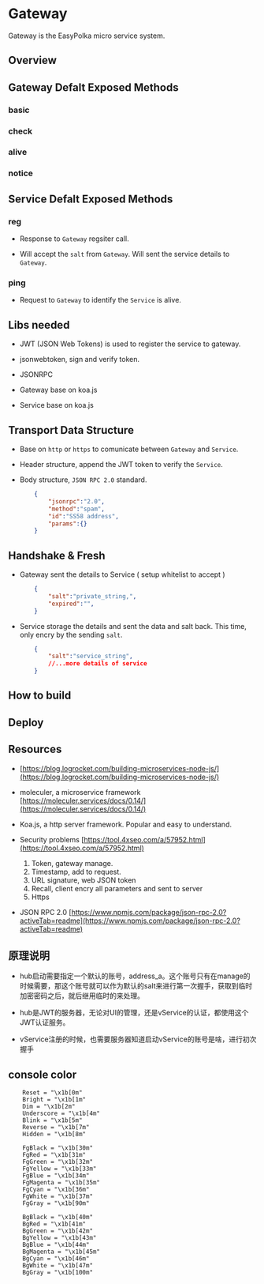 # Gateway

Gateway is the EasyPolka micro service system.

## Overview

## Gateway Defalt Exposed Methods

### basic

### check

### alive

### notice

## Service Defalt Exposed Methods

### reg

- Response to `Gateway` regsiter call.

- Will accept the `salt` from `Gateway`. Will sent the service details to `Gateway`.

### ping

- Request to `Gateway` to identify the `Service` is alive.

## Libs needed

- JWT (JSON Web Tokens) is used to register the service to gateway.
- jsonwebtoken, sign and verify token.
- JSONRPC

- Gateway base on koa.js

- Service base on koa.js

## Transport Data Structure

- Base on `http` or `https` to comunicate between `Gateway` and `Service`.

- Header structure, append the JWT token to verify the `Service`.

- Body structure, `JSON RPC 2.0` standard.

    ```JSON
        {
            "jsonrpc":"2.0",
            "method":"spam",
            "id":"SS58 address",
            "params":{}
        }
    ```

## Handshake & Fresh

- Gateway sent the details to Service ( setup whitelist to accept )

    ```JSON
        {
            "salt":"private_string,",
            "expired":"",
        }
    ```

- Service storage the details and sent the data and salt back. This time, only encry by the sending `salt`.

    ```JSON
        {
            "salt":"service_string",
            //...more details of service
        }
    ```

## How to build

## Deploy

## Resources

- [https://blog.logrocket.com/building-microservices-node-js/](https://blog.logrocket.com/building-microservices-node-js/)

- moleculer, a microservice framework [https://moleculer.services/docs/0.14/](https://moleculer.services/docs/0.14/)

- Koa.js, a http server framework. Popular and easy to understand.

- Security problems [https://tool.4xseo.com/a/57952.html](https://tool.4xseo.com/a/57952.html)
    1. Token, gateway manage.
    2. Timestamp, add to request.
    3. URL signature,  web JSON token
    4. Recall, client encry all parameters and sent to server
    5. Https

- JSON RPC 2.0 [https://www.npmjs.com/package/json-rpc-2.0?activeTab=readme](https://www.npmjs.com/package/json-rpc-2.0?activeTab=readme)


## 原理说明

- hub启动需要指定一个默认的账号，address_a。这个账号只有在manage的时候需要，那这个账号就可以作为默认的salt来进行第一次握手，获取到临时加密密码之后，就后继用临时的来处理。

- hub是JWT的服务器，无论对UI的管理，还是vService的认证，都使用这个JWT认证服务。

- vService注册的时候，也需要服务器知道启动vService的账号是啥，进行初次握手


## console color

```TEXT
    Reset = "\x1b[0m"
    Bright = "\x1b[1m"
    Dim = "\x1b[2m"
    Underscore = "\x1b[4m"
    Blink = "\x1b[5m"
    Reverse = "\x1b[7m"
    Hidden = "\x1b[8m"

    FgBlack = "\x1b[30m"
    FgRed = "\x1b[31m"
    FgGreen = "\x1b[32m"
    FgYellow = "\x1b[33m"
    FgBlue = "\x1b[34m"
    FgMagenta = "\x1b[35m"
    FgCyan = "\x1b[36m"
    FgWhite = "\x1b[37m"
    FgGray = "\x1b[90m"

    BgBlack = "\x1b[40m"
    BgRed = "\x1b[41m"
    BgGreen = "\x1b[42m"
    BgYellow = "\x1b[43m"
    BgBlue = "\x1b[44m"
    BgMagenta = "\x1b[45m"
    BgCyan = "\x1b[46m"
    BgWhite = "\x1b[47m"
    BgGray = "\x1b[100m"
```
